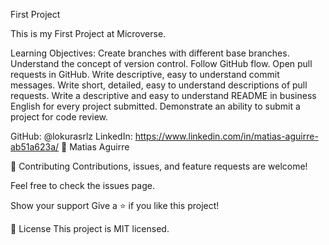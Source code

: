 First Project

This is my First Project at Microverse.

Learning Objectives:
Create branches with different base branches.
Understand the concept of version control.
Follow GitHub flow.
Open pull requests in GitHub.
Write descriptive, easy to understand commit messages.
Write short, detailed, easy to understand descriptions of pull requests.
Write a descriptive and easy to understand README in business English for every project submitted.
Demonstrate an ability to submit a project for code review.

GitHub: @lokurasrlz
LinkedIn: https://www.linkedin.com/in/matias-aguirre-ab51a623a/
👤 Matias Aguirre


🤝 Contributing
Contributions, issues, and feature requests are welcome!

Feel free to check the issues page.

Show your support
Give a ⭐️ if you like this project!


📝 License
This project is MIT licensed.

